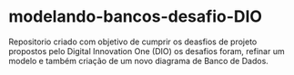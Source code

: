 # modelando-bancos-desafio-DIO
Repositorio criado com objetivo de cumprir os deasfios de projeto propostos pelo Digital Innovation One (DIO) os desafios foram, refinar um modelo e também criação de um novo diagrama de Banco de Dados.
